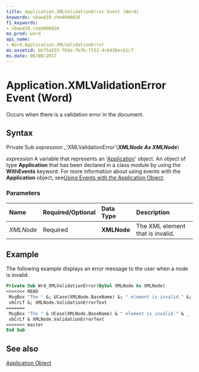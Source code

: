 ```yaml
---
title: Application.XMLValidationError Event (Word)
keywords: vbawd10.chm4000026
f1_keywords:
- vbawd10.chm4000026
ms.prod: word
api_name:
- Word.Application.XMLValidationError
ms.assetid: bb75a555-fb5e-fb7b-f152-4c6436ecb1c7
ms.date: 06/08/2017
---
```



# Application.XMLValidationError Event (Word)

Occurs when there is a validation error in the document.


## Syntax

Private Sub  _expression_ _'XMLValidationError'(**_XMLNode As XMLNode_**)

 _expression_ A variable that represents an '[Application](Word.Application.md)' object. An object of type **Application** that has been declared in a class module by using the **WithEvents** keyword. For more information about using events with the **Application** object, see[Using Events with the Application Object](../word/Concepts/Objects-Properties-Methods/using-events-with-the-application-object-word.md).


### Parameters



|**Name**|**Required/Optional**|**Data Type**|**Description**|
|:-----|:-----|:-----|:-----|
| _XMLNode_|Required| **XMLNode**|The XML element that is invalid.|

## Example

The following example displays an error message to the user when a node is invalid.


```vb
Private Sub Wrd_XMLValidationError(ByVal XMLNode As XMLNode) 
<<<<<<< HEAD
 MsgBox "The " &; UCase(XMLNode.BaseName) &; " element is invalid." &; _ 
 vbCrLf &; XMLNode.ValidationErrorText 
=======
 MsgBox "The " & UCase(XMLNode.BaseName) & " element is invalid." & _ 
 vbCrLf & XMLNode.ValidationErrorText 
>>>>>>> master
End Sub
```


## See also


[Application Object](Word.Application.md)

